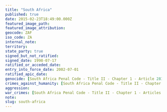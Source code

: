 ```yaml
---
title: "South Africa"
published: true
date: 2015-02-23T18:49:00.000Z
featured_image_path:
featured_image_attribution:
geocode: ZAF
iso_code: ZA
internal_note:
territory:
state_party: true
signed_but_not_ratified:
signed_date: 1998-07-17
ratified_or_acceded_date:
entry_into_force_date: 2002-07-01
ratified_apic_date:
genocide: [South Africa Penal Code - Title II - Chapter 1 - Article 281](http://www1.umn.edu/humanrts/research/Penal%20Code%20%28English%29.pdf) [South Africa: Implementation of the ICC Statute - Chapter 5 - Schedule 1 - Part 1](https://iccdb.hrlc.net/data/doc/43/keyword/46/)
crimes_against_humanity: [South Africa Penal Code - Title II - Chapter 1 - Article 281](http://www1.umn.edu/humanrts/research/Penal%20Code%20%28English%29.pdf) [South Africa: Implementation of the ICC Statute - Chapter 5 - Schedule 1 - Part 2](https://iccdb.hrlc.net/data/doc/43/keyword/13/)
aggression:
war_crimes: [South Africa Penal Code - Title II - Chapter 1 - Articles 282-84](https://www.legal-tools.org/en/go-to-database/national-implementing-legislation-database/) [South Africa: Implementation of the ICC Statute - Chapter 5 - Schedule 1 - Part 3](https://iccdb.hrlc.net/data/doc/43/keyword/145/)
note:
slug: south-africa
---
```

